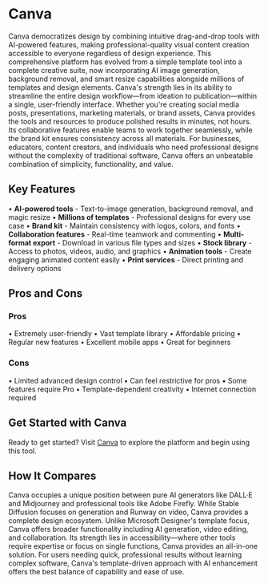 # Canva

Canva democratizes design by combining intuitive drag-and-drop tools with AI-powered features, making professional-quality visual content creation accessible to everyone regardless of design experience. This comprehensive platform has evolved from a simple template tool into a complete creative suite, now incorporating AI image generation, background removal, and smart resize capabilities alongside millions of templates and design elements. Canva's strength lies in its ability to streamline the entire design workflow—from ideation to publication—within a single, user-friendly interface. Whether you're creating social media posts, presentations, marketing materials, or brand assets, Canva provides the tools and resources to produce polished results in minutes, not hours. Its collaborative features enable teams to work together seamlessly, while the brand kit ensures consistency across all materials. For businesses, educators, content creators, and individuals who need professional designs without the complexity of traditional software, Canva offers an unbeatable combination of simplicity, functionality, and value.

## Key Features

• **AI-powered tools** - Text-to-image generation, background removal, and magic resize
• **Millions of templates** - Professional designs for every use case
• **Brand kit** - Maintain consistency with logos, colors, and fonts
• **Collaboration features** - Real-time teamwork and commenting
• **Multi-format export** - Download in various file types and sizes
• **Stock library** - Access to photos, videos, audio, and graphics
• **Animation tools** - Create engaging animated content easily
• **Print services** - Direct printing and delivery options

## Pros and Cons

### Pros
• Extremely user-friendly
• Vast template library
• Affordable pricing
• Regular new features
• Excellent mobile apps
• Great for beginners

### Cons
• Limited advanced design control
• Can feel restrictive for pros
• Some features require Pro
• Template-dependent creativity
• Internet connection required

## Get Started with Canva

Ready to get started? Visit [Canva](https://www.canva.com) to explore the platform and begin using this tool.

## How It Compares

Canva occupies a unique position between pure AI generators like DALL·E and Midjourney and professional tools like Adobe Firefly. While Stable Diffusion focuses on generation and Runway on video, Canva provides a complete design ecosystem. Unlike Microsoft Designer's template focus, Canva offers broader functionality including AI generation, video editing, and collaboration. Its strength lies in accessibility—where other tools require expertise or focus on single functions, Canva provides an all-in-one solution. For users needing quick, professional results without learning complex software, Canva's template-driven approach with AI enhancement offers the best balance of capability and ease of use.